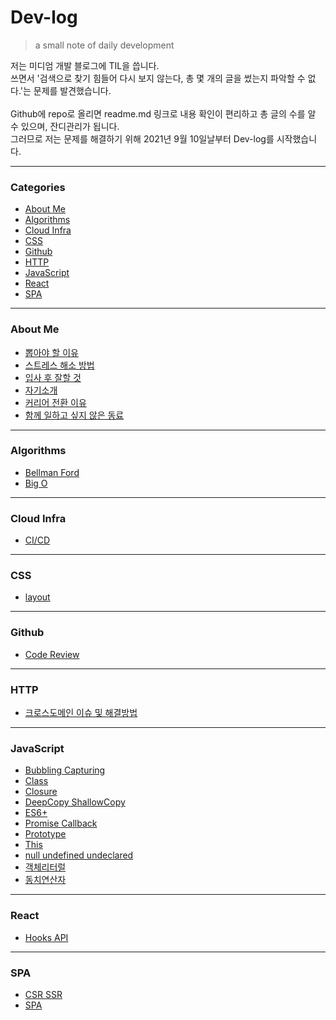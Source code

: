 # Dev-log
> a small note of daily development   

저는 미디엄 개발 블로그에 TIL을 씁니다.   
쓰면서 '검색으로 찾기 힘들어 다시 보지 않는다, 총 몇 개의 글을 썼는지 파악할 수 없다.'는 문제를 발견했습니다.   
<br>
Github에 repo로 올리면 readme.md 링크로 내용 확인이 편리하고 총 글의 수를 알 수 있으며, 잔디관리가 됩니다.   
그러므로 저는 문제를 해결하기 위해 2021년 9월 10일날부터 Dev-log를 시작했습니다. 

---

### Categories

* [About Me](#about-me)
* [Algorithms](#algorithms)
* [Cloud Infra](#cloud-infra)
* [CSS](#css)
* [Github](#github)
* [HTTP](#http)
* [JavaScript](#javascript)
* [React](#react)
* [SPA](#spa)

---

### About Me

- [뽑아야 할 이유](about-me/뽑아야-할-이유.md)
- [스트레스 해소 방법](about-me/스트레스-해소-방법.md)
- [입사 후 잘할 것](about-me/입사-후-잘할것.md)
- [자기소개](about-me/자기소개.md)
- [커리어 전환 이유](about-me/커리어-전환-이유.md)
- [함께 일하고 싶지 않은 동료](about-me/함께-일하고-싶지-않은-동료.md)

---

### Algorithms

- [Bellman Ford](algorithms/Bellman-Ford.md)
- [Big O](algorithms/Big-O.md)

---

### Cloud Infra

- [CI/CD](cloud-infra/CI-CD.md)

---

### CSS

- [layout](css/layout.md)

---

### Github

- [Code Review](github/Code-Review.md)

--- 

### HTTP

- [크로스도메인 이슈 및 해결방법](http/크로스도메인-이슈-해결방법.md)

---

### JavaScript

- [Bubbling Capturing](javascript/Bubbling-Capturing.md)
- [Class](javascript/Class.md)
- [Closure](javascript/Closure.md)
- [DeepCopy ShallowCopy](javascript/DeepCopy-ShallowCopy.md)
- [ES6+](javascript/ES6+.md)
- [Promise Callback](javascript/Promise-Callback.md)
- [Prototype](javascript/Prototype.md)
- [This](javascript/This.md)
- [null undefined undeclared](javascript/null-undefined-undeclared.md)
- [객체리터럴](javascript/객체리터럴.md)
- [동치연산자](javascript/동치연산자.md)

---

### React

- [Hooks API](react/Hooks-API.md)

---

### SPA

- [CSR SSR](spa/CSR-SSR.md)
- [SPA](spa/SPA.md)
